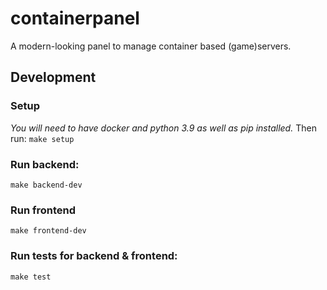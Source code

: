 # containerpanel
A modern-looking panel to manage container based (game)servers.

## Development
### Setup
*You will need to have docker and python 3.9 as well as pip installed.*
Then run: `make setup`


### Run backend:
`make backend-dev`

### Run frontend
`make frontend-dev`

### Run tests for backend & frontend:
`make test`
